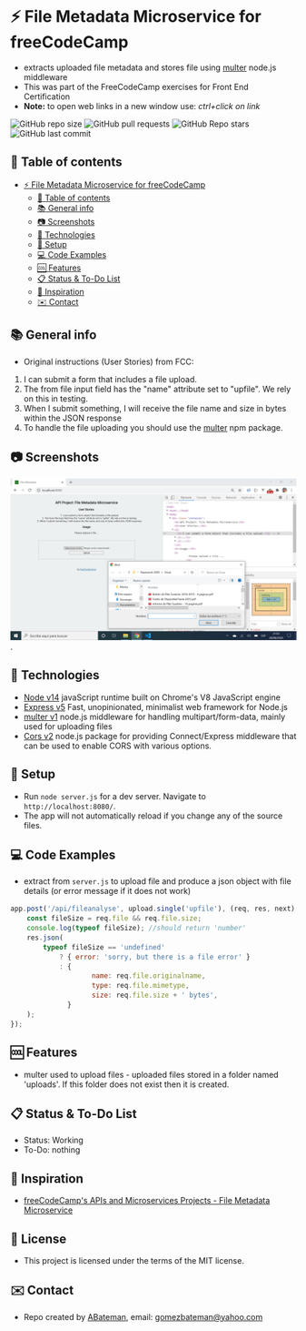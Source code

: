 # :zap: File Metadata Microservice for freeCodeCamp

* extracts uploaded file metadata and stores file using [multer](https://www.npmjs.com/package/multer) node.js middleware
* This was part of the FreeCodeCamp exercises for Front End Certification
* **Note:** to open web links in a new window use: _ctrl+click on link_

![GitHub repo size](https://img.shields.io/github/repo-size/AndrewJBateman/file-metadata?style=plastic)
![GitHub pull requests](https://img.shields.io/github/issues-pr/AndrewJBateman/file-metadata?style=plastic)
![GitHub Repo stars](https://img.shields.io/github/stars/AndrewJBateman/file-metadata?style=plastic)
![GitHub last commit](https://img.shields.io/github/last-commit/AndrewJBateman/file-metadata?style=plastic)

## :page_facing_up: Table of contents

* [:zap: File Metadata Microservice for freeCodeCamp](#zap-file-metadata-microservice-for-freecodecamp)
	* [:page_facing_up: Table of contents](#page_facing_up-table-of-contents)
	* [:books: General info](#books-general-info)
	* [:camera: Screenshots](#camera-screenshots)
	* [:signal_strength: Technologies](#signal_strength-technologies)
	* [:floppy_disk: Setup](#floppy_disk-setup)
	* [:computer: Code Examples](#computer-code-examples)
	* [:cool: Features](#cool-features)
	* [:clipboard: Status & To-Do List](#clipboard-status--to-do-list)
	* [:clap: Inspiration](#clap-inspiration)
	* [:envelope: Contact](#envelope-contact)

## :books: General info

* Original instructions (User Stories) from FCC:

1. I can submit a form that includes a file upload.
2. The from file input field  has the "name" attribute set to "upfile". We rely on this in testing.
3. When I submit something, I will receive the file name and size in bytes within the JSON response
4. To handle the file uploading you should use the [multer](https://www.npmjs.com/package/multer) npm package.

## :camera: Screenshots

![Example screenshot](./img/file.png).

## :signal_strength: Technologies

* [Node v14](https://nodejs.org/en/) javaScript runtime built on Chrome's V8 JavaScript engine
* [Express v5](https://expressjs.com/) Fast, unopinionated, minimalist web framework for Node.js
* [multer v1](https://www.npmjs.com/package/multer) node.js middleware for handling multipart/form-data, mainly used for uploading files
* [Cors v2](https://www.npmjs.com/package/cors) node.js package for providing Connect/Express middleware that can be used to enable CORS with various options.

## :floppy_disk: Setup

* Run `node server.js` for a dev server. Navigate to `http://localhost:8080/`.
* The app will not automatically reload if you change any of the source files.

## :computer: Code Examples

* extract from `server.js` to upload file and produce a json object with file details (or error message if it does not work)

```javascript
app.post('/api/fileanalyse', upload.single('upfile'), (req, res, next) => {
	const fileSize = req.file && req.file.size;
	console.log(typeof fileSize); //should return 'number'
	res.json(
		typeof fileSize == 'undefined'
			? { error: 'sorry, but there is a file error' }
			: {
					name: req.file.originalname,
					type: req.file.mimetype,
					size: req.file.size + ' bytes',
			  }
	);
});
```

## :cool: Features

* multer used to upload files - uploaded files stored in a folder named 'uploads'. If this folder does not exist then it is created.

## :clipboard: Status & To-Do List

* Status: Working
* To-Do: nothing

## :clap: Inspiration

* [freeCodeCamp's APIs and Microservices Projects - File Metadata Microservice](https://www.freecodecamp.org/learn/apis-and-microservices/apis-and-microservices-projects/file-metadata-microservice)

## :file_folder: License

* This project is licensed under the terms of the MIT license.

## :envelope: Contact

* Repo created by [ABateman](https://github.com/AndrewJBateman), email: gomezbateman@yahoo.com
